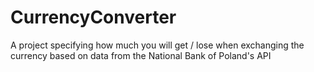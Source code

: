 # CurrencyConverter


A project specifying how much you will get / lose when exchanging the currency based on data from the National Bank of Poland's API